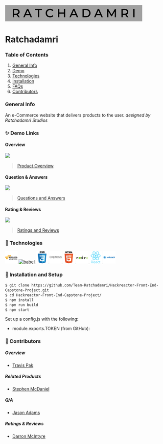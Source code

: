 <img src="./images/banner.png">

# Ratchadamri

### Table of Contents

1. [General Info](#🌴-General-Info)
2. [Demo](#✨-Demo)
3. [Technologies](#🧪-Technologies)
4. [Installation](#🚀-Installation)
5. [FAQs](#FAQS)
6. [Contributors](#🤝-Contributors)

### General Info

An e-Commerce website that delivers products to the user.
_designed by Ratchadamri Studios_

### ✨ Demo Links

#### Overview

![](https://imgur.com/a/ADziyEp.jpeg)
<blockquote class="imgur-embed-pub" lang="en" data-id="a/ADziyEp"  ><a href="//imgur.com/a/ADziyEp">Product Overview</a></blockquote>

#### Question & Answers

![](https://imgur.com/a/xv6JrDr.jpeg)
<blockquote class="imgur-embed-pub" lang="en" data-id="a/xv6JrDr"  ><a href="//imgur.com/a/xv6JrDr">Questions and Answers</a></blockquote>

#### Rating & Reviews

![](https://imgur.com/a/F4upm0N.jpeg)
<blockquote class="imgur-embed-pub" lang="en" data-id="a/F4upm0N"  ><a href="//imgur.com/a/F4upm0N">Ratings and Reviews</a></blockquote>

### 🧪 Technologies

<p align="left"> <a href="https://aws.amazon.com" target="_blank" rel="noreferrer"> <img src="https://raw.githubusercontent.com/devicons/devicon/master/icons/amazonwebservices/amazonwebservices-original-wordmark.svg" alt="aws" width="40" height="40"/> </a> <a href="https://babeljs.io/" target="_blank" rel="noreferrer"> <img src="https://www.vectorlogo.zone/logos/babeljs/babeljs-icon.svg" alt="babel" width="40" height="40"/> </a> <a href="https://www.w3schools.com/css/" target="_blank" rel="noreferrer"> <img src="https://raw.githubusercontent.com/devicons/devicon/master/icons/css3/css3-original-wordmark.svg" alt="css3" width="40" height="40"/> </a> <a href="https://expressjs.com" target="_blank" rel="noreferrer"> <img src="https://raw.githubusercontent.com/devicons/devicon/master/icons/express/express-original-wordmark.svg" alt="express" width="40" height="40"/> </a> <a href="https://www.w3.org/html/" target="_blank" rel="noreferrer"> <img src="https://raw.githubusercontent.com/devicons/devicon/master/icons/html5/html5-original-wordmark.svg" alt="html5" width="40" height="40"/> </a> <a href="https://nodejs.org" target="_blank" rel="noreferrer"> <img src="https://raw.githubusercontent.com/devicons/devicon/master/icons/nodejs/nodejs-original-wordmark.svg" alt="nodejs" width="40" height="40"/> </a> <a href="https://reactjs.org/" target="_blank" rel="noreferrer"> <img src="https://raw.githubusercontent.com/devicons/devicon/master/icons/react/react-original-wordmark.svg" alt="react" width="40" height="40"/> </a> <a href="https://webpack.js.org" target="_blank" rel="noreferrer"> <img src="https://raw.githubusercontent.com/devicons/devicon/d00d0969292a6569d45b06d3f350f463a0107b0d/icons/webpack/webpack-original-wordmark.svg" alt="webpack" width="40" height="40"/> </a> </p>

### 🚀 Installation and Setup

```
$ git clone https://github.com/Team-Ratchadamri/Hackreactor-Front-End-Capstone-Project.git
$ cd Hackreactor-Front-End-Capstone-Project/
$ npm install
$ npm run build
$ npm start
```

Set up a config.js with the following:

- module.exports.TOKEN (from GitHub):

### 🤝 Contributors

##### Overview

- [Travis Pak](https://www.linkedin.com/in/travis-pak-5b2851104/)

##### Related Products

- [Stephen McDaniel](https://www.linkedin.com/in/victor-mcdaniel/)

##### Q/A

- [Jason Adams](https://www.linkedin.com/in/jason-adams-b88086146/)

##### Ratings & Reviews

- [Darron McIntyre](www.linkedin.com/in/darron-mcintyre90)
